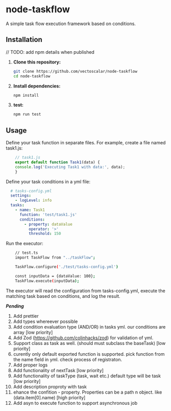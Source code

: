 # node-taskflow

A simple task flow execution framework based on conditions.

## Installation

// TODO: add npm details when published

1. **Clone this repository:**
   ``` bash
   git clone https://github.com/vectoscalar/node-taskflow
   cd node-taskflow
   ```
2. **Install dependencies:**
    ``` bash
    npm install
    ```
3. **test:**
    ``` bash
    npm run test
    ```

## Usage
Define your task function in separate files.
For example, create a file named task1.js:
```javascript
    // task1.js
    export default function Task1(data) {  
    console.log('Executing Task1 with data:', data);  
    }
```

Define your task conditions in a yml file:

```yaml
  # tasks-config.yml
  settings:
    - logLevel: info
  tasks:
    - name: Task1
      function: 'test/task1.js'
      conditions:
        - property: dataValue
          operator: '>'
          threshold: 150

```
Run the executor:

```bash
    // test.ts
    import TaskFlow from "../taskFlow";

    TaskFlow.configure('./test/tasks-config.yml')

    const inputData = {dataValue: 100};
    TaskFlow.execute(inputData);
```

The executor will read the configuration from tasks-config.yml, execute the matching task based on conditions, and log the result.

***Pending***
1. Add prettier
2. Add types whereever possible
3. Add condition evaluation type (AND/OR) in tasks yml. our conditions are array [low priority]
4. Add Zod (https://github.com/colinhacks/zod) for validation of yml.
5. Support class as task as well. (should must subclass the baseTask) [low priority]
6. curently only default exported function is supported. pick function from the name field in yml. check process of registraton. 
7. Add proper logs
8. Add functionality of nextTask [low priority]
9. Add functionality of taskType (task, wait etc.) default type will be task [low priority]
10. Add description proproty with task 
11. ehance the confition - property. Properties can be a path n object. like (data.item[0].name) [high priority]
12. Add asyn to execute function to support asynchronous job